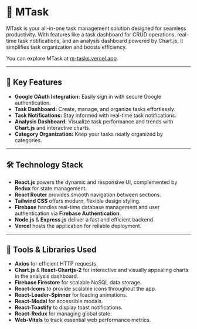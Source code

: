 # 🌟 **MTask**

MTask is your all-in-one task management solution designed for seamless productivity. With features like a task dashboard for CRUD operations, real-time task notifications, and an analysis dashboard powered by Chart.js, it simplifies task organization and boosts efficiency.

You can explore MTask at [m-tasks.vercel.app](https://mtasks.vercel.app).

---

## 🚀 **Key Features**

- **Google OAuth Integration:** Easily sign in with secure Google authentication.
- **Task Dashboard:** Create, manage, and organize tasks effortlessly.
- **Task Notifications:** Stay informed with real-time task notifications.
- **Analysis Dashboard:** Visualize task performance and trends with **Chart.js** and interactive charts.
- **Category Organization:** Keep your tasks neatly organized by categories.

---

## 🛠️ **Technology Stack**

- **React.js** powers the dynamic and responsive UI, complemented by **Redux** for state management.
- **React Router** provides smooth navigation between sections.
- **Tailwind CSS** offers modern, flexible design styling.
- **Firebase** handles real-time database management and user authentication via **Firebase Authentication**.
- **Node.js** & **Express.js** deliver a fast and efficient backend.
- **Vercel** hosts the application for reliable deployment.

---

## 🔧 **Tools & Libraries Used**

- **Axios** for efficient HTTP requests.
- **Chart.js** & **React-Chartjs-2** for interactive and visually appealing charts in the analysis dashboard.
- **Firebase Firestore** for scalable NoSQL data storage.
- **React-Icons** to provide scalable icons throughout the app.
- **React-Loader-Spinner** for loading animations.
- **React-Modal** for accessible modals.
- **React-Toastify** to display toast notifications.
- **React-Redux** for managing global state.
- **Web-Vitals** to track essential web performance metrics.